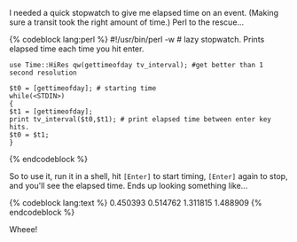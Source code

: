 <!--
.. title: Lazy Perl stopwatch
.. date: 2004/11/10 13:37
.. slug: index
.. tags:
.. link:
.. description:
-->

I needed a quick stopwatch to give me elapsed time on an event. (Making sure a transit took the right amount of time.) Perl to the rescue...

{% codeblock lang:perl %}
    #!/usr/bin/perl -w
    # lazy stopwatch. Prints elapsed time each time you hit enter.

    use Time::HiRes qw(gettimeofday tv_interval); #get better than 1 second resolution

    $t0 = [gettimeofday]; # starting time
    while(<STDIN>)
    {
    $t1 = [gettimeofday];
    print tv_interval($t0,$t1); # print elapsed time between enter key hits.
    $t0 = $t1;
    }
{% endcodeblock %}


So to use it, run it in a shell, hit `[Enter]` to start timing, `[Enter]` again to stop, and you'll see the elapsed time. Ends up looking something like...

{% codeblock lang:text %}
    0.450393
    0.514762
    1.311815
    1.488909
{% endcodeblock %}


Wheee!
